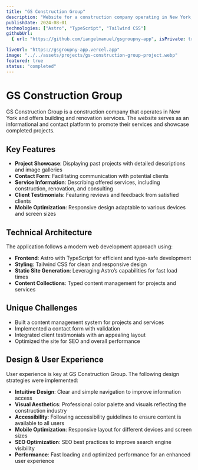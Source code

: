 ```yaml
---
title: "GS Construction Group"
description: "Website for a construction company operating in New York, offering building and renovation services."
publishDate: 2024-08-01
technologies: ["Astro", "TypeScript", "Tailwind CSS"]
githubUrl:
  { url: "https://github.com/iangelmanuel/gsgroupny-app", isPrivate: true }

liveUrl: "https://gsgroupny-app.vercel.app"
image: "../../assets/projects/gs-construction-group-project.webp"
featured: true
status: "completed"
---
```


# GS Construction Group

GS Construction Group is a construction company that operates in New York and offers building and renovation services. The website serves as an informational and contact platform to promote their services and showcase completed projects.

## Key Features

- **Project Showcase**: Displaying past projects with detailed descriptions and image galleries
- **Contact Form**: Facilitating communication with potential clients
- **Service Information**: Describing offered services, including construction, renovation, and consulting
- **Client Testimonials**: Featuring reviews and feedback from satisfied clients
- **Mobile Optimization**: Responsive design adaptable to various devices and screen sizes

## Technical Architecture

The application follows a modern web development approach using:

- **Frontend**: Astro with TypeScript for efficient and type-safe development
- **Styling**: Tailwind CSS for clean and responsive design
- **Static Site Generation**: Leveraging Astro’s capabilities for fast load times
- **Content Collections**: Typed content management for projects and services

## Unique Challenges

- Built a content management system for projects and services
- Implemented a contact form with validation
- Integrated client testimonials with an appealing layout
- Optimized the site for SEO and overall performance

## Design & User Experience

User experience is key at GS Construction Group. The following design strategies were implemented:

- **Intuitive Design**: Clear and simple navigation to improve information access
- **Visual Aesthetics**: Professional color palette and visuals reflecting the construction industry
- **Accessibility**: Following accessibility guidelines to ensure content is available to all users
- **Mobile Optimization**: Responsive layout for different devices and screen sizes
- **SEO Optimization**: SEO best practices to improve search engine visibility
- **Performance**: Fast loading and optimized performance for an enhanced user experience

